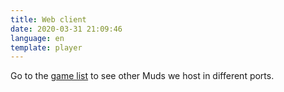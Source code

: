```yaml
---
title: Web client
date: 2020-03-31 21:09:46
language: en
template: player
---
```


Go to the [game list](/games/) to see other Muds we host in different ports.
